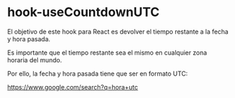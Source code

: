 # hook-useCountdownUTC

El objetivo de este hook para React es devolver el tiempo restante a la fecha y hora pasada.

Es importante que el tiempo restante sea el mismo en cualquier zona horaria del mundo.

Por ello, la fecha y hora pasada tiene que ser en formato UTC:

https://www.google.com/search?q=hora+utc
